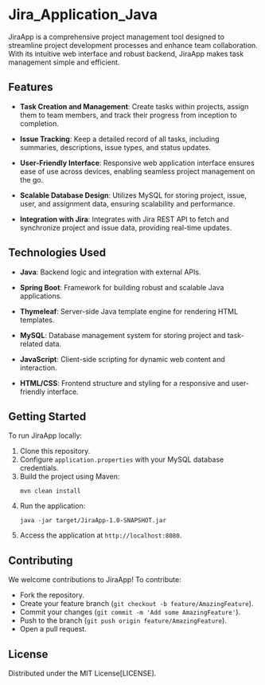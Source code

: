# Jira_Application_Java
JiraApp is a comprehensive project management tool designed to streamline project development processes and enhance team collaboration. With its intuitive web interface and robust backend, JiraApp makes task management simple and efficient.

## Features

- **Task Creation and Management**: Create tasks within projects, assign them to team members, and track their progress from inception to completion.
  
- **Issue Tracking**: Keep a detailed record of all tasks, including summaries, descriptions, issue types, and status updates.

- **User-Friendly Interface**: Responsive web application interface ensures ease of use across devices, enabling seamless project management on the go.

- **Scalable Database Design**: Utilizes MySQL for storing project, issue, user, and assignment data, ensuring scalability and performance.

- **Integration with Jira**: Integrates with Jira REST API to fetch and synchronize project and issue data, providing real-time updates.

## Technologies Used

- **Java**: Backend logic and integration with external APIs.
  
- **Spring Boot**: Framework for building robust and scalable Java applications.
  
- **Thymeleaf**: Server-side Java template engine for rendering HTML templates.
  
- **MySQL**: Database management system for storing project and task-related data.

- **JavaScript**: Client-side scripting for dynamic web content and interaction.
  
- **HTML/CSS**: Frontend structure and styling for a responsive and user-friendly interface.

## Getting Started

To run JiraApp locally:
1. Clone this repository.
2. Configure `application.properties` with your MySQL database credentials.
3. Build the project using Maven:
   ```
   mvn clean install
   ```
4. Run the application:
   ```
   java -jar target/JiraApp-1.0-SNAPSHOT.jar
   ```
5. Access the application at `http://localhost:8080`.

## Contributing

We welcome contributions to JiraApp! To contribute:
- Fork the repository.
- Create your feature branch (`git checkout -b feature/AmazingFeature`).
- Commit your changes (`git commit -m 'Add some AmazingFeature'`).
- Push to the branch (`git push origin feature/AmazingFeature`).
- Open a pull request.

## License

Distributed under the MIT License[LICENSE].
